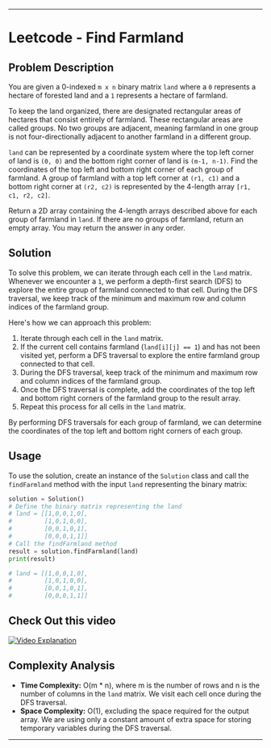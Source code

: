 
---

# Leetcode - Find Farmland

## Problem Description

You are given a 0-indexed `m x n` binary matrix `land` where a `0` represents a hectare of forested land and a `1` represents a hectare of farmland.

To keep the land organized, there are designated rectangular areas of hectares that consist entirely of farmland. These rectangular areas are called groups. No two groups are adjacent, meaning farmland in one group is not four-directionally adjacent to another farmland in a different group.

`land` can be represented by a coordinate system where the top left corner of land is `(0, 0)` and the bottom right corner of land is `(m-1, n-1)`. Find the coordinates of the top left and bottom right corner of each group of farmland. A group of farmland with a top left corner at `(r1, c1)` and a bottom right corner at `(r2, c2)` is represented by the 4-length array `[r1, c1, r2, c2]`.

Return a 2D array containing the 4-length arrays described above for each group of farmland in `land`. If there are no groups of farmland, return an empty array. You may return the answer in any order.

## Solution

To solve this problem, we can iterate through each cell in the `land` matrix. Whenever we encounter a `1`, we perform a depth-first search (DFS) to explore the entire group of farmland connected to that cell. During the DFS traversal, we keep track of the minimum and maximum row and column indices of the farmland group.

Here's how we can approach this problem:

1. Iterate through each cell in the `land` matrix.
2. If the current cell contains farmland (`land[i][j] == 1`) and has not been visited yet, perform a DFS traversal to explore the entire farmland group connected to that cell.
3. During the DFS traversal, keep track of the minimum and maximum row and column indices of the farmland group.
4. Once the DFS traversal is complete, add the coordinates of the top left and bottom right corners of the farmland group to the result array.
5. Repeat this process for all cells in the `land` matrix.

By performing DFS traversals for each group of farmland, we can determine the coordinates of the top left and bottom right corners of each group.

## Usage

To use the solution, create an instance of the `Solution` class and call the `findFarmland` method with the input `land` representing the binary matrix:

```python
solution = Solution()
# Define the binary matrix representing the land
# land = [[1,0,0,1,0],
#         [1,0,1,0,0],
#         [0,0,1,0,1],
#         [0,0,0,1,1]]
# Call the findFarmland method
result = solution.findFarmland(land)
print(result)
```

```python
# land = [[1,0,0,1,0],
#         [1,0,1,0,0],
#         [0,0,1,0,1],
#         [0,0,0,1,1]]
```

## Check Out this video

[![Video Explanation](https://img.youtube.com/vi/XdQCVYaC84o/mqdefault.jpg)](https://youtu.be/XdQCVYaC84o)


## Complexity Analysis

- **Time Complexity:** O(m * n), where m is the number of rows and n is the number of columns in the `land` matrix. We visit each cell once during the DFS traversal.
- **Space Complexity:** O(1), excluding the space required for the output array. We are using only a constant amount of extra space for storing temporary variables during the DFS traversal.

---  